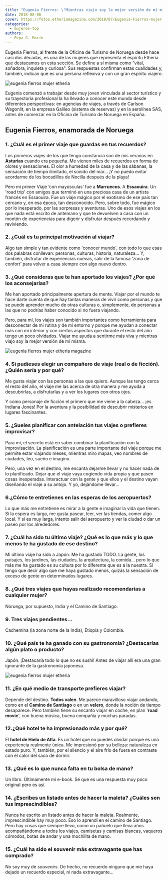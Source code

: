 ```yaml
---
title: "Eugenia Fierros: \"Mientras viajo soy la mejor versión de mí misma\""
date: 2018-08-06
cover: https://fotos.etheriamagazine.com/2018/07/Eugenia-Fierros-mujer-etheria-playa.jpg
categories: 
  - mujeres-top
authors: 
  - Pepa G. Marín
---
```


Eugenia Fierros, al frente de la Oficina de Turismo de Noruega desde hace casi dos 
décadas, es una de las mujeres que representa el espíritu Etheria que destacamos en esta 
sección. Se define a sí misma como “vital, soñadora, inquieta y curiosa". Sus respuestas 
confirman estas cualidades y, también, indican que es una persona reflexiva y con un 
gran espíritu viajero. 

![eugenia fierros mujer 
etheria](https://fotos.etheriamagazine.com/2018/07/Eugenia-Fierros-mujer-etheria-playa.jpg) 

Eugenia comenzó a trabajar desde muy joven vinculada al sector turístico y su 
trayectoria profesional la ha llevado a conocer este mundo desde diferentes 
perspectivas: en agencias de viajes, a través de Carlson Wagonlit, en la empresa Galileo 
(sistema de reservas) y en la aerolínea SAS, antes de comenzar en la Oficina de Turismo 
de Noruega en España. 

## Eugenia Fierros, enamorada de Noruega

### 1\. ¿Cuál es el primer viaje que guardas en tus recuerdos?

Los primeros viajes de los que tengo constancia son de mis veranos en **Asturias** 
cuando era pequeña. Me vienen miles de recuerdos en forma de olores y sensaciones. El 
olor a humedad de la casa y de las sábanas, la sensación de tiempo ilimitado, el sonido 
del mar... ¡Y no puedo evitar acordarme de los bocadillos de Nocilla después de la 
playa! 

Pero mi primer Viaje ‘con mayúsculas’ fue a **Marruecos**. A **Essaouira**. Un 'road 
trip' con amigos que terminó en una preciosa casa de un artista francés en Essaouira. 
Fue un viaje mágico por el exotismo de ese país tan cercano y, en esa época, tan 
desconocido. Pero, sobre todo, fue mágico por lo inesperado, por las sorpresas y 
aventuras. Uno de esos viajes en los que nada está escrito de antemano y que te 
devuelven a casa con un montón de experiencias para digerir y disfrutar después 
recordando y reviviendo. 

### 2\. ¿Cuál es tu principal motivación al viajar?

Algo tan simple y tan evidente como 'conocer mundo', con todo lo que esas dos palabras 
conllevan: personas, culturas, historia, naturaleza... Y, también, disfrutar de 
experiencias nuevas, salir de la famosa ‘zona de confort’ para volver a casa siempre con 
algo nuevo dentro. 

### 3\. ¿Qué consideras que te han aportado los viajes? ¿Por qué los aconsejarías?

Me han aportado principalmente apertura de mente. Viajar por el mundo te hace darte 
cuenta de que hay tantas maneras de vivir como personas y que se puede aprender mucho de 
otras culturas o, simplemente, de personas a las que no podrías haber conocido si no 
fuera viajando. 

Pero, para mí, los viajes son también importantes como herramienta para desconectar de 
mi rutina y de mi entorno y porque me ayudan a conectar más con mi interior y con 
ciertos aspectos que durante el resto del año tengo un poco olvidados. Viajar me ayuda a 
sentirme más viva y mientras viajo soy la mejor versión de mí misma. 

![eugenia fierros mujer etheria 
magazine](https://fotos.etheriamagazine.com/2018/07/eugenia-fierros-mujeres-etheria.jpg) 

### 4\. Si pudieses elegir un compañero de viaje (real o de ficción). ¿Quién sería y por qué?

Me gusta viajar con las personas a las que quiero. Aunque las tengo cerca el resto del 
año, el viaje me las acerca de otra manera y me ayuda a descubrirlas, a disfrutarlas y a 
ver los lugares con otros ojos. 

Y como personaje de ficción el primero que me viene a la cabeza... ¡es Indiana Jones! 
Por la aventura y la posibilidad de descubrir misterios en lugares fascinantes. 

### 5\. ¿Sueles planificar con antelación tus viajes o prefieres improvisar?

Para mí, el secreto está en saber combinar la planificación con la improvisación. La 
planificación es una parte importante del viaje porque me permite estar viajando meses, 
mientras miro mapas, veo nombres de ciudades, leo, sueño e imagino. 

Pero, una vez en el destino, me encanta dejarme llevar y no hacer nada de lo 
planificado. Dejar que el viaje vaya cogiendo vida propia y que pasen cosas inesperadas. 
Interactuar con la gente y que ellos y el destino vayan diseñando el viaje a su antojo. 
Y yo, dejándome llevar... 

### 6.¿Cómo te entretienes en las esperas de los aeropuertos?

Lo que más me entretiene es mirar a la gente e imaginar la vida que tienen. Si la espera 
es larga, me gusta pasear, leer, ver las tiendas, comer algo local. Y si es muy larga, 
intento salir del aeropuerto y ver la ciudad o dar un paseo por los alrededores. 

### 7\. ¿Cuál ha sido tu último viaje? ¿Qué es lo que más y lo que menos te ha gustado de ese destino?

Mi último viaje ha sido a Japón. Me ha gustado TODO. La gente, los paisajes, los 
jardines, las ciudades, la arquitectura, la comida... pero lo que más me ha gustado es 
su cultura por lo diferente que es a la nuestra. Si tengo que decir algo que me haya 
gustado menos, quizás la sensación de exceso de gente en determinados lugares. 

### 8\. ¿Qué tres viajes que hayas realizado recomendarías a cualquier mujer?

Noruega, por supuesto, India y el Camino de Santiago. 

### 9\. Tres viajes pendientes…

Cachemina (la zona norte de la India), Etiopía y Colombia. 

### 10\. ¿Qué país te ha ganado con su gastronomía? ¿Destacarías algún plato o producto?

Japón. ¡Destacaría todo lo que no es sushi! Antes de viajar allí era una gran ignorante 
de la gastronomía japonesa. 

![eugenia fierros mujer 
etheria](https://fotos.etheriamagazine.com/2018/07/Eugenia-fierros-mujer-etheria-magazine.jpg) 

### 11\. ¿En qué medio de transporte prefieres viajar?

Depende del destino. **Todos valen**. Me parece maravilloso viajar andando, como en el 
**Camino de Santiago** o en un **velero**, donde la noción de tiempo desaparece. Pero 
también tiene su encanto viajar en coche, en plan '**road movie**', con buena música, 
buena compañía y muchas paradas. 

### 12.¿Qué hotel te ha impresionado más y por qué?

El **hotel de Hielo de Alta**. Es un hotel que no puedes olvidar porque es una 
experiencia realmente única. Me impresionó por su belleza: naturaleza en estado puro. Y, 
también, por el silencio y el aire frío de fuera en contraste con el calor del saco de 
dormir. 

### 13\. ¿Qué es lo que nunca falta en tu bolsa de mano?

Un libro. Últimamente mi e-book. Sé que es una respuesta muy poco original pero es así. 

### 14\. ¿Escribes un listado antes de hacer la maleta? ¿Cuáles son tus imprescindibles?

Nunca he escrito un listado antes de hacer la maleta. Realmente, imprescindible hay muy 
poco. Eso lo aprendí en el camino de Santiago. Pero hay cosas que siempre llevo, como un 
pañuelo que lleva años acompañándome a todos los viajes, camisetas y camisas blancas, 
vaqueros cómodos, botas de andar y una mochilita de mano. 

### 15\. ¿Cuál ha sido el souvenir más extravagante que has comprado?

No soy muy de _souvenirs_. De hecho, no recuerdo ninguno que me haya dejado un recuerdo 
especial, ni nada extravagante...
